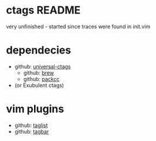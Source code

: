 # ctags README

very unfinished - started since traces were found in init.vim

# dependecies

- github: [universal-ctags](https://github.com/universal-ctags/ctags)
  - github: [brew](https://github.com/universal-ctags/homebrew-universal-ctags)
  - github: [packcc](https://github.com/enechaev/packcc)
- (or Exubulent ctags)

# vim plugins

- github: [taglist](https://github.com/vim-scripts/taglist.vim)
- github: [tagbar](https://github.com/majutsushi/tagbar)

